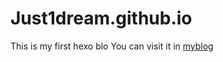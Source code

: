 # Just1dream.github.io
This is my first hexo blo
You can visit it in [myblog](https:Just1dream.github.io)
